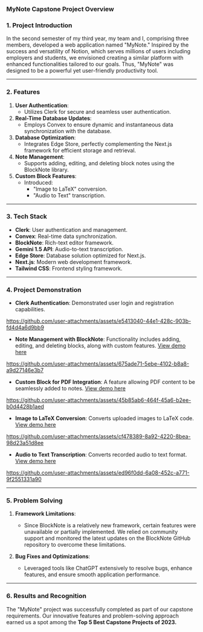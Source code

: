 ### MyNote Capstone Project Overview

### **1. Project Introduction**

In the second semester of my third year, my team and I, comprising three members, developed a web application named "MyNote." Inspired by the success and versatility of Notion, which serves millions of users including employers and students, we envisioned creating a similar platform with enhanced functionalities tailored to our goals. Thus, "MyNote" was designed to be a powerful yet user-friendly productivity tool.

---

### **2. Features**

1. **User Authentication**:
    - Utilizes Clerk for secure and seamless user authentication.
2. **Real-Time Database Updates**:
    - Employs Convex to ensure dynamic and instantaneous data synchronization with the database.
3. **Database Optimization**:
    - Integrates Edge Store, perfectly complementing the Next.js framework for efficient storage and retrieval.
4. **Note Management**:
    - Supports adding, editing, and deleting block notes using the BlockNote library.
5. **Custom Block Features**:
    - Introduced:
        - "Image to LaTeX" conversion.
        - "Audio to Text" transcription.

---

### **3. Tech Stack**

- **Clerk**: User authentication and management.
- **Convex**: Real-time data synchronization.
- **BlockNote**: Rich-text editor framework.
- **Gemini 1.5 API**: Audio-to-text transcription.
- **Edge Store**: Database solution optimized for Next.js.
- **Next.js**: Modern web development framework.
- **Tailwind CSS**: Frontend styling framework.

---

### **4. Project Demonstration**

- **Clerk Authentication**:
Demonstrated user login and registration capabilities.

https://github.com/user-attachments/assets/e5413040-44e1-428c-903b-fd4d4a6d9bb9

- **Note Management with BlockNote**:
Functionality includes adding, editing, and deleting blocks, along with custom features. [View demo here](https://github.com/user-attachments/assets/675ade71-5ebe-4102-b8a8-a9d27146e3b7)

https://github.com/user-attachments/assets/675ade71-5ebe-4102-b8a8-a9d27146e3b7

- **Custom Block for PDF Integration**:
A feature allowing PDF content to be seamlessly added to notes. [View demo here](https://github.com/user-attachments/assets/45b85ab6-464f-45a6-b2ee-b0d4428b1aed)

https://github.com/user-attachments/assets/45b85ab6-464f-45a6-b2ee-b0d4428b1aed

- **Image to LaTeX Conversion**:
Converts uploaded images to LaTeX code. [View demo here](https://github.com/user-attachments/assets/cf478389-8a92-4220-8bea-98d23a51d8ee)

https://github.com/user-attachments/assets/cf478389-8a92-4220-8bea-98d23a51d8ee

- **Audio to Text Transcription**:
Converts recorded audio to text format. [View demo here](https://github.com/user-attachments/assets/ed96f0dd-6a08-452c-a771-9f2551331a90)

https://github.com/user-attachments/assets/ed96f0dd-6a08-452c-a771-9f2551331a90

---

### **5. Problem Solving**

1. **Framework Limitations**:
    - Since BlockNote is a relatively new framework, certain features were unavailable or partially implemented. We relied on community support and monitored the latest updates on the BlockNote GitHub repository to overcome these limitations.

2. **Bug Fixes and Optimizations**:
    - Leveraged tools like ChatGPT extensively to resolve bugs, enhance features, and ensure smooth application performance.

---

### **6. Results and Recognition**

The "MyNote" project was successfully completed as part of our capstone requirements. Our innovative features and problem-solving approach earned us a spot among the **Top 5 Best Capstone Projects of 2023.**

